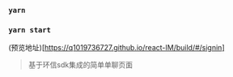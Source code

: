 
### `yarn`


### `yarn start`

(预览地址)[https://q1019736727.github.io/react-IM/build/#/signin]

>基于环信sdk集成的简单单聊页面



